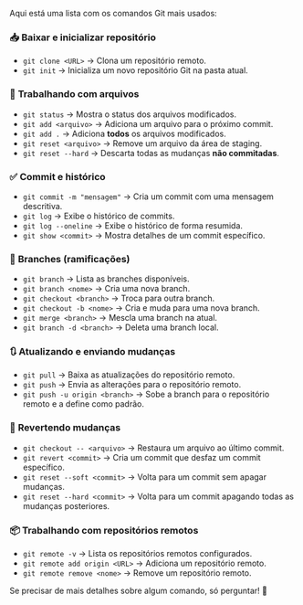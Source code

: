 Aqui está uma lista com os comandos Git mais usados:  

### 📥 **Baixar e inicializar repositório**  
- `git clone <URL>` → Clona um repositório remoto.  
- `git init` → Inicializa um novo repositório Git na pasta atual.  

### 📂 **Trabalhando com arquivos**  
- `git status` → Mostra o status dos arquivos modificados.  
- `git add <arquivo>` → Adiciona um arquivo para o próximo commit.  
- `git add .` → Adiciona **todos** os arquivos modificados.  
- `git reset <arquivo>` → Remove um arquivo da área de staging.  
- `git reset --hard` → Descarta todas as mudanças **não commitadas**.  

### ✅ **Commit e histórico**  
- `git commit -m "mensagem"` → Cria um commit com uma mensagem descritiva.  
- `git log` → Exibe o histórico de commits.  
- `git log --oneline` → Exibe o histórico de forma resumida.  
- `git show <commit>` → Mostra detalhes de um commit específico.  

### 🔄 **Branches (ramificações)**  
- `git branch` → Lista as branches disponíveis.  
- `git branch <nome>` → Cria uma nova branch.  
- `git checkout <branch>` → Troca para outra branch.  
- `git checkout -b <nome>` → Cria e muda para uma nova branch.  
- `git merge <branch>` → Mescla uma branch na atual.  
- `git branch -d <branch>` → Deleta uma branch local.  

### 🔃 **Atualizando e enviando mudanças**  
- `git pull` → Baixa as atualizações do repositório remoto.  
- `git push` → Envia as alterações para o repositório remoto.  
- `git push -u origin <branch>` → Sobe a branch para o repositório remoto e a define como padrão.  

### 🚨 **Revertendo mudanças**  
- `git checkout -- <arquivo>` → Restaura um arquivo ao último commit.  
- `git revert <commit>` → Cria um commit que desfaz um commit específico.  
- `git reset --soft <commit>` → Volta para um commit sem apagar mudanças.  
- `git reset --hard <commit>` → Volta para um commit apagando todas as mudanças posteriores.  

### 📦 **Trabalhando com repositórios remotos**  
- `git remote -v` → Lista os repositórios remotos configurados.  
- `git remote add origin <URL>` → Adiciona um repositório remoto.  
- `git remote remove <nome>` → Remove um repositório remoto.  

Se precisar de mais detalhes sobre algum comando, só perguntar! 🚀